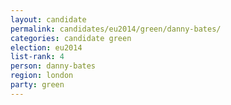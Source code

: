 ```yaml
---
layout: candidate
permalink: candidates/eu2014/green/danny-bates/
categories: candidate green
election: eu2014
list-rank: 4
person: danny-bates
region: london
party: green
---
```

